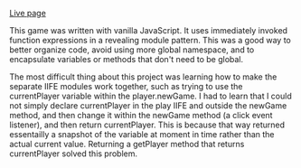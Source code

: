 <a href='https://pete-fowler.github.io/tic-tac-toe/'>Live page</a>

This game was written with vanilla JavaScript. It uses immediately invoked function expressions in a revealing module pattern. This was a good way to better organize code, avoid using more global namespace, and to encapsulate variables or methods that don't need to be global.

The most difficult thing about this project was learning how to make the separate IIFE modules work together, such as trying to use the currentPlayer variable within the player.newGame. I had to learn that I could not simply declare currentPlayer in the play IIFE and outside the newGame method, and then change it within the newGame method (a click event listener), and then return currentPlayer. This is because that way returned essentailly a snapshot of the variable at moment in time rather than the actual current value. Returning a getPlayer method that returns currentPlayer solved this problem.

